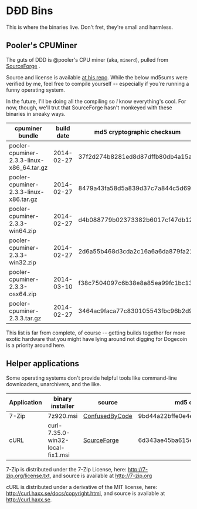 # DÐD Bins

This is where the binaries live. Don't fret, they're small and harmless.

## Pooler's CPUMiner

The guts of DDD is @pooler's CPU miner (aka, `minerd`), pulled from
[SourceForge](http://sourceforge.net/projects/cpuminer/files/) .

Source and license is available [at his repo](github.com/pooler/cpuminer). While the below md5sums were verified
by me, feel free to compile yourself -- especially if you're running a
funny operating system.

In the future, I'll be doing all the compiling so *I* know everything's
cool. For now, though, we'll trut that SourceForge hasn't monkeyed with
these binaries in sneaky ways. 

cpuminer bundle                            | build date | md5 cryptographic checksum
-------------------------------------------|------------|---------------------------------- 
pooler-cpuminer-2.3.3-linux-x86_64.tar.gz  | 2014-02-27 | 37f2d274b8281ed8d87dffb80db4a15a
pooler-cpuminer-2.3.3-linux-x86.tar.gz     | 2014-02-27 | 8479a43fa58d5a839d37c7a844c5d693
pooler-cpuminer-2.3.3-win64.zip            | 2014-02-27 | d4b088779b02373382b6017cf47db121
pooler-cpuminer-2.3.3-win32.zip            | 2014-02-27 | 2d6a55b468d3cda2c16a6a6da879fa21
pooler-cpuminer-2.3.3-osx64.zip            | 2014-03-10 | f38c7504097c6b38e8a85ea99fc1bc13
pooler-cpuminer-2.3.3.tar.gz               | 2014-02-27 | 3464ac9faca77c830105543fbc96b2d9

This list is far from complete, of course -- getting builds together for
more exotic hardware that you might have lying around not digging for
Dogecoin is a priority around here.

## Helper applications

Some operating systems don't provide helpful tools like command-line downloaders, unarchivers, and the like.

Application  | binary installer                 | source           | md5 checksum | VirusTotal Analysis 
-------------|----------------------------------|------------------|--------------|----------------------
7-Zip        | 7z920.msi                        | [ConfusedByCode](http://www.confusedbycode.com/curl/) | 9bd44a22bffe0e4e0b71b8b4cf3a80e2 | [VT Clean](https://www.virustotal.com/en/file/ddbe6836f44dda812960d07d987d703a11f4e917cbf7381022f3277c2898960a/analysis/1396187956/)
cURL         | curl-7.35.0-win32-local-fix1.msi | [SourceForge](http://sourceforge.net/projects/sevenzip/files/7-Zip/9.20/) | 6d343ae45ba615e3604a7ca812e4c274 | [VT Clean](https://www.virustotal.com/en/file/aaec926ead509bb2b3962a83a2d8d74dcbfa3de30c2dc7a10e475ff66e59d54f/analysis/1396188014/)

7-Zip is distributed under the 7-Zip License, here: http://7-zip.org/license.txt, and source is available at http://7-zip.org

cURL is distributed under a derivative of the MIT license, here: http://curl.haxx.se/docs/copyright.html, and source is available at http://curl.haxx.se.


